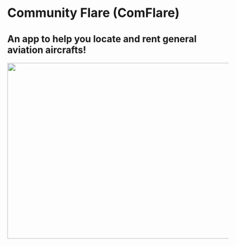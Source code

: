 # Community Flare (ComFlare)

## An app to help you locate and rent general aviation aircrafts!

<div id="header" align="center">

  <img src="https://i.ibb.co/Thvwptn/Screenshot-2023-02-16-at-8-42-30-PM.png" width="800" height="400">

</div>
